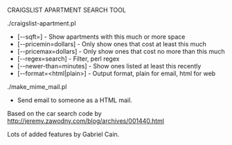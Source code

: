 
CRAIGSLIST APARTMENT SEARCH TOOL

./craigslist-apartment.pl 
  - [--sqft=<min sq ft>]      - Show apartments with this much or more space
  - [--pricemin=dollars]      - Only show ones that cost at least this much
  - [--pricemax=dollars]      - Only show ones that cost no more than this much
  - [--regex=search]          - Filter, perl regex
  - [--newer-than=minutes]    - Show ones listed at least this recently
  - [--format=<html|plain>]   - Output format, plain for email, html for web


./make_mime_mail.pl <subject> <to> <from>
  - Send email to someone as a HTML mail.


Based on the car search code by http://jeremy.zawodny.com/blog/archives/001440.html

Lots of added features by Gabriel Cain. 
